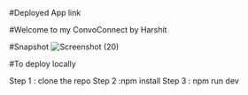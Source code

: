 #Deployed App link


#Welcome to my ConvoConnect by Harshit

#Snapshot
![Screenshot (20)](https://github.com/harshitcompcode/ConvoConnect/assets/84669711/8c8ae95f-27ca-4ef4-a602-1a548c666bc5)

#To deploy locally

Step 1 : clone the repo
Step 2 :npm install
Step 3 : npm run dev
